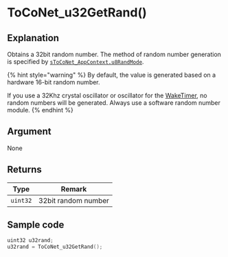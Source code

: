 # ToCoNet_u32GetRand()

## Explanation

Obtains a 32bit random number. The method of random number generation is specified by [`sToCoNet_AppContext.u8RandMode`](../gou-zao-ti/stoconet_appcontext.md).

{% hint style="warning" %}
By default, the value is generated based on a hardware 16-bit random number.

If you use a 32Khz crystal oscillator or oscillator for the [WakeTimer](../../hw-api-ref/perifuraru/waketimer.md), no random numbers will be generated. Always use a software random number module.
{% endhint %}

## Argument

None

## Returns

| Type     | Remark              |
| -------- | ------------------- |
| `uint32` | 32bit random number |

## Sample code

```c
uint32 u32rand;
u32rand = ToCoNet_u32GetRand();
```

